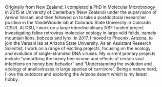 Originally from New Zealand, I completed a PhD in Molecular Microbiology in 2015 at University of Canterbury (New Zealand)
under the supervision of Arvind Varsani and then followed on to take a postdoctoral researcher position in the VandeWoude lab at Colorado State University in Colorado (CSU). At CSU, I work on a large interdisciplinary NSF funded project investigating feline retrovirus molecular ecology in large wild felids, namely mountain lions, bobcats and lynx. In 2017, I moved to Phoenix, Arizona, to join the Varsani lab at Arizona State University. As an Assistant Research Scientist, I work on a range of exciting projects, focusing on the ecology and evolution of single-stranded DNA viruses. My current primary projects include “unearthing the honey bee virome and effects of certain viral infections on honey bee behavior” and “Understanding the evolution and ecology of anelloviruses in large species of carnivore”. Being a nature nerd, I love the outdoors and exploring the Arizona desert which is my latest hobby.

